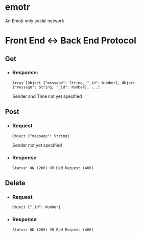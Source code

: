 # emotr
An Emoji-only social network

# Front End <-> Back End Protocol
## Get
* ### Response:
  ```Array [Object {"message": String, "_id": Number}, Object {"message": String, "_id": Number}, ...]```

  Sender and Time not yet specified  
## Post
* ### Request
  ```Object {"message": String}```

  Sender not yet specified

* ### Response
  ```Status: OK (200) OR Bad Request (400)```
## Delete
* ### Request
  ```Object {"_id": Number}```

* ### Response
  ```Status: OK (200) OR Bad Request (400)```